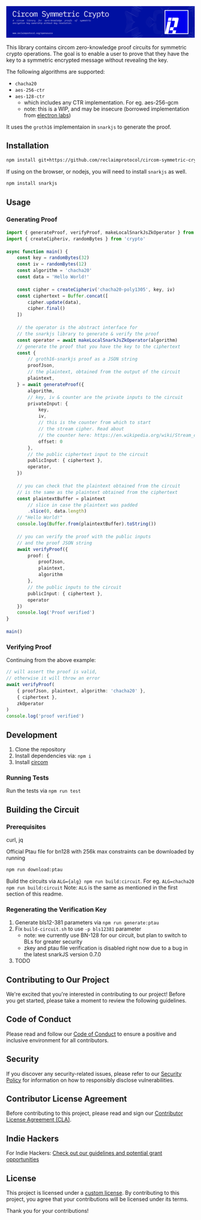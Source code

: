 <div>
    <div>
        <img src="https://raw.githubusercontent.com/reclaimprotocol/.github/main/assets/banners/Circom.png"  />
    </div>
</div>

This library contains circom zero-knowledge proof circuits for symmetric crypto operations. The goal is to enable a user to prove that they have the key to a symmetric encrypted message without revealing the key.

The following algorithms are supported:
- `chacha20`
- `aes-256-ctr`
- `aes-128-ctr`
	- which includes any CTR implementation. For eg. aes-256-gcm
	- note: this is a WIP, and may be insecure (borrowed implementation from [electron labs](https://github.com/Electron-Labs/aes-circom))

It uses the `groth16` implementaion in `snarkjs` to generate the proof.

## Installation

```bash
npm install git+https://github.com/reclaimprotocol/circom-symmetric-crypto
```

If using on the browser, or nodejs, you will need to install `snarkjs` as well.

```bash
npm install snarkjs
```

## Usage

### Generating Proof

```ts
import { generateProof, verifyProof, makeLocalSnarkJsZkOperator } from '@reclaimprotocol/circom-symmetric-crypto'
import { createCipheriv, randomBytes } from 'crypto'

async function main() {
	const key = randomBytes(32)
	const iv = randomBytes(12)
	const algorithm = 'chacha20'
	const data = 'Hello World!'

	const cipher = createCipheriv('chacha20-poly1305', key, iv)
	const ciphertext = Buffer.concat([
		cipher.update(data),
		cipher.final()
	])

	// the operator is the abstract interface for
	// the snarkjs library to generate & verify the proof
	const operator = await makeLocalSnarkJsZkOperator(algorithm)
	// generate the proof that you have the key to the ciphertext
	const {
		// groth16-snarkjs proof as a JSON string
		proofJson,
		// the plaintext, obtained from the output of the circuit
		plaintext,
	} = await generateProof({
		algorithm,
		// key, iv & counter are the private inputs to the circuit
		privateInput: {
			key,
			iv,
			// this is the counter from which to start
			// the stream cipher. Read about
			// the counter here: https://en.wikipedia.org/wiki/Stream_cipher
			offset: 0
		},
		// the public ciphertext input to the circuit
		publicInput: { ciphertext },
		operator,
	})

	// you can check that the plaintext obtained from the circuit
	// is the same as the plaintext obtained from the ciphertext
	const plaintextBuffer = plaintext
		// slice in case the plaintext was padded
		.slice(0, data.length)
	// "Hello World!"
	console.log(Buffer.from(plaintextBuffer).toString())

	// you can verify the proof with the public inputs
	// and the proof JSON string
	await verifyProof({
		proof: {
			proofJson,
			plaintext,
			algorithm
		},
		// the public inputs to the circuit
		publicInput: { ciphertext },
		operator
	})
	console.log('Proof verified')
}

main()
```

### Verifying Proof

Continuing from the above example:

```ts
// will assert the proof is valid,
// otherwise it will throw an error
await verifyProof(
	{ proofJson, plaintext, algorithm: 'chacha20' },
	{ ciphertext },
	zkOperator
)
console.log('proof verified')

```

## Development

1. Clone the repository
2. Install dependencies via: `npm i`
3. Install [circom](https://docs.circom.io/getting-started/installation/)

### Running Tests

Run the tests via `npm run test`

## Building the Circuit

### Prerequisites
curl, jq

Official Ptau file for bn128 with 256k max constraints can be downloaded by running
```bash
npm run download:ptau
```

Build the circuits via `ALG={alg} npm run build:circuit`.
For eg. `ALG=chacha20 npm run build:circuit`
Note: `ALG` is the same as mentioned in the first section of this readme.

### Regenerating the Verification Key

1. Generate bls12-381 parameters via `npm run generate:ptau`
2. Fix `build-circuit.sh` to use `-p bls12381` parameter
   - note: we currently use BN-128 for our circuit, but plan to switch to BLs for greater security
   - zkey and ptau file verification is disabled right now due to a bug in the latest snarkJS version 0.7.0
3. TODO

## Contributing to Our Project

We're excited that you're interested in contributing to our project! Before you get started, please take a moment to review the following guidelines.

## Code of Conduct

Please read and follow our [Code of Conduct](https://github.com/reclaimprotocol/.github/blob/main/Code-of-Conduct.md) to ensure a positive and inclusive environment for all contributors.

## Security

If you discover any security-related issues, please refer to our [Security Policy](https://github.com/reclaimprotocol/.github/blob/main/SECURITY.md) for information on how to responsibly disclose vulnerabilities.

## Contributor License Agreement

Before contributing to this project, please read and sign our [Contributor License Agreement (CLA)](https://github.com/reclaimprotocol/.github/blob/main/CLA.md).

## Indie Hackers

For Indie Hackers: [Check out our guidelines and potential grant opportunities](https://github.com/reclaimprotocol/.github/blob/main/Indie-Hackers.md)

## License

This project is licensed under a [custom license](https://github.com/reclaimprotocol/.github/blob/main/LICENSE). By contributing to this project, you agree that your contributions will be licensed under its terms.

Thank you for your contributions!
